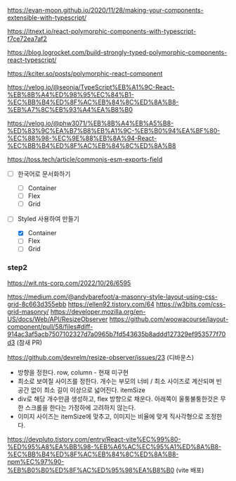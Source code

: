 https://evan-moon.github.io/2020/11/28/making-your-components-extensible-with-typescript/

https://itnext.io/react-polymorphic-components-with-typescript-f7ce72ea7af2

https://blog.logrocket.com/build-strongly-typed-polymorphic-components-react-typescript/

https://kciter.so/posts/polymorphic-react-component

https://velog.io/@seonja/TypeScript%EB%A1%9C-React-%EB%8B%A4%ED%98%95%EC%84%B1-%EC%BB%B4%ED%8F%AC%EB%84%8C%ED%8A%B8-%EB%A7%8C%EB%93%A4%EA%B8%B0

https://velog.io/@phw3071/%EB%8B%A4%EB%A5%B8-%ED%83%9C%EA%B7%B8%EB%A1%9C-%EB%B0%94%EA%BF%80-%EC%88%98-%EC%9E%88%EB%8A%94-React-%EC%BB%B4%ED%8F%AC%EB%84%8C%ED%8A%B8

https://toss.tech/article/commonjs-esm-exports-field

- [ ] 한국어로 문서화하기

  - [ ] Container
  - [ ] Flex
  - [ ] Grid

- [ ] Styled 사용하여 만들기

  - [x] Container
  - [ ] Flex
  - [ ] Grid

### step2

https://wit.nts-corp.com/2022/10/26/6595

https://medium.com/@andybarefoot/a-masonry-style-layout-using-css-grid-8c663d355ebb https://ellen92.tistory.com/64 https://w3bits.com/css-grid-masonry/ https://developer.mozilla.org/en-US/docs/Web/API/ResizeObserver https://github.com/woowacourse/layout-component/pull/58/files#diff-914ac3af5acb7507102327d7a0965b7fd543635b8addd127329ef953577f70d3 (참새 PR)

https://github.com/devrelm/resize-observer/issues/23 (디바운스)

- 방향을 정한다. row, column - 현재 미구현
- 최소로 보여질 사이즈를 정한다. 개수는 부모의 너비 / 최소 사이즈로 계산되며 빈 공간 없이 최소 길이 이상으로 넓어진다. itemSize
- div로 해당 개수만큼 생성하고, flex 방향으로 채운다. 아래쪽이 울퉁불퉁한것은 무한 스크롤을 한다는 가정하에 고려하지 않는다.
- 이미지 사이즈는 itemSize에 맞추고, 이미지는 비율에 맞게 직사각형으로 조정한다.

https://devpluto.tistory.com/entry/React-vite%EC%99%80-%ED%95%A8%EA%BB%98-%EB%A6%AC%EC%95%A1%ED%8A%B8-%EC%BB%B4%ED%8F%AC%EB%84%8C%ED%8A%B8-npm%EC%97%90-%EB%B0%B0%ED%8F%AC%ED%95%98%EA%B8%B0 (vite 배포)
